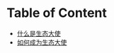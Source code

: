 # Table of Content

* [什么是生态大使](what_is_ecosystem_ambassador.md)
* [如何成为生态大使](how_to_become_ambassador.md)
